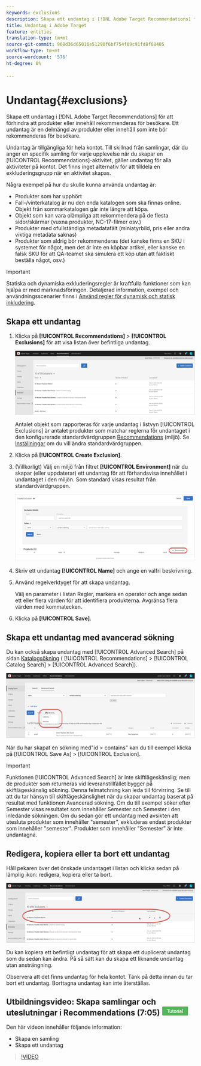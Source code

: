 ```yaml
---
keywords: exclusions
description: Skapa ett undantag i [!DNL Adobe Target Recommendations] för att förhindra att produkter eller innehåll rekommenderas för besökare.
title: Undantag i Adobe Target
feature: entities
translation-type: tm+mt
source-git-commit: 968d36d65016e51290f6bf754f69c91fd8f68405
workflow-type: tm+mt
source-wordcount: '576'
ht-degree: 0%

---
```



# Undantag{#exclusions}

Skapa ett undantag i [!DNL Adobe Target Recommendations] för att förhindra att produkter eller innehåll rekommenderas för besökare. Ett undantag är en delmängd av produkter eller innehåll som inte bör rekommenderas för besökare.

Undantag är tillgängliga för hela kontot. Till skillnad från samlingar, där du anger en specifik samling för varje upplevelse när du skapar en [!UICONTROL Recommendations]-aktivitet, gäller undantag för alla aktiviteter på kontot. Det finns inget alternativ för att tilldela en exkluderingsgrupp när en aktivitet skapas.

Några exempel på hur du skulle kunna använda undantag är:

* Produkter som har upphört
* Fall-/vinterkatalog är nu den enda katalogen som ska finnas online. Objekt från sommarkatalogen går inte längre att köpa.
* Objekt som kan vara olämpliga att rekommendera på de flesta sidor/skärmar (vuxna produkter, NC-17-filmer osv.)
* Produkter med ofullständiga metadatafält (miniatyrbild, pris eller andra viktiga metadata saknas)
* Produkter som aldrig bör rekommenderas (det kanske finns en SKU i systemet för något, men det är inte en köpbar artikel, eller kanske en falsk SKU för att QA-teamet ska simulera ett köp utan att faktiskt beställa något, osv.)

>[!IMPORTANT]
>
>Statiska och dynamiska exkluderingsregler är kraftfulla funktioner som kan hjälpa er med marknadsföringen. Detaljerad information, exempel och användningsscenarier finns i [Använd regler för dynamisk och statisk inkludering](/help/c-recommendations/c-algorithms/use-dynamic-and-static-inclusion-rules.md#concept_4CB5C0FA705D4E449BD0B37B3D987F9F).

## Skapa ett undantag

1. Klicka på **[!UICONTROL Recommendations]** > **[!UICONTROL Exclusions]** för att visa listan över befintliga undantag.

   ![](assets/exclusions_list.png)

   Antalet objekt som rapporteras för varje undantag i listvyn [!UICONTROL Exclusions] är antalet produkter som matchar reglerna för undantaget i den konfigurerade standardvärdgruppen [Recommendations](/help/administrating-target/hosts.md) (miljö). Se [Inställningar](/help/c-recommendations/plan-implement.md#concept_C1E1E2351413468692D6C21145EF0B84) om du vill ändra standardvärdgruppen.

1. Klicka på **[!UICONTROL Create Exclusion]**.

1. (Villkorligt) Välj en miljö från filtret **[!UICONTROL Environment]** när du skapar (eller uppdaterar) ett undantag för att förhandsvisa innehållet i undantaget i den miljön. Som standard visas resultat från standardvärdgruppen.

   ![Skapa undantag](/help/c-recommendations/c-products/assets/CreateExclusion.png)

1. Skriv ett undantag **[!UICONTROL Name]** och ange en valfri beskrivning.

1. Använd regelverktyget för att skapa undantag.

   Välj en parameter i listan Regler, markera en operator och ange sedan ett eller flera värden för att identifiera produkterna. Avgränsa flera värden med kommatecken.

1. Klicka på **[!UICONTROL Save]**.

## Skapa ett undantag med avancerad sökning

Du kan också skapa undantag med [!UICONTROL Advanced Search] på sidan [Katalogsökning](/help/c-recommendations/c-products/catalog-search.md#save-as) ( [!UICONTROL Recommendations] > [!UICONTROL Catalog Search] > [!UICONTROL Advanced Search]).

![Dialogrutan Spara som](/help/c-recommendations/c-products/assets/save-as.png)

När du har skapat en sökning med&quot;id > contains&quot; kan du till exempel klicka på [!UICONTROL Save As] > [!UICONTROL Exclusion].

>[!IMPORTANT]
>
>Funktionen [!UICONTROL Advanced Search] är inte skiftlägeskänslig; men de produkter som returneras vid leveranstillfället bygger på skiftlägeskänslig sökning. Denna felmatchning kan leda till förvirring. Se till att du tar hänsyn till skiftlägeskänslighet när du skapar undantag baserat på resultat med funktionen Avancerad sökning. Om du till exempel söker efter Semester visas resultatet som innehåller Semester och Semester i den inledande sökningen. Om du sedan gör ett undantag med avsikten att utesluta produkter som innehåller &quot;semester&quot;, exkluderas endast produkter som innehåller &quot;semester&quot;. Produkter som innehåller &quot;Semester&quot; är inte undantagna.

## Redigera, kopiera eller ta bort ett undantag

Håll pekaren över det önskade undantaget i listan och klicka sedan på lämplig ikon: redigera, kopiera eller ta bort.

![Hovringsikoner för ett undantag](/help/c-recommendations/c-products/assets/hover-exclusions.png)

Du kan kopiera ett befintligt undantag för att skapa ett duplicerat undantag som du sedan kan ändra. På så sätt kan du skapa ett liknande undantag utan ansträngning.

Observera att det finns undantag för hela kontot. Tänk på detta innan du tar bort ett undantag. Borttagna undantag kan inte återställas.

## Utbildningsvideo: Skapa samlingar och uteslutningar i Recommendations (7:05) ![Självstudiemärke](/help/assets/tutorial.png)

Den här videon innehåller följande information:

* Skapa en samling
* Skapa ett undantag

>[!VIDEO](https://video.tv.adobe.com/v/27689)